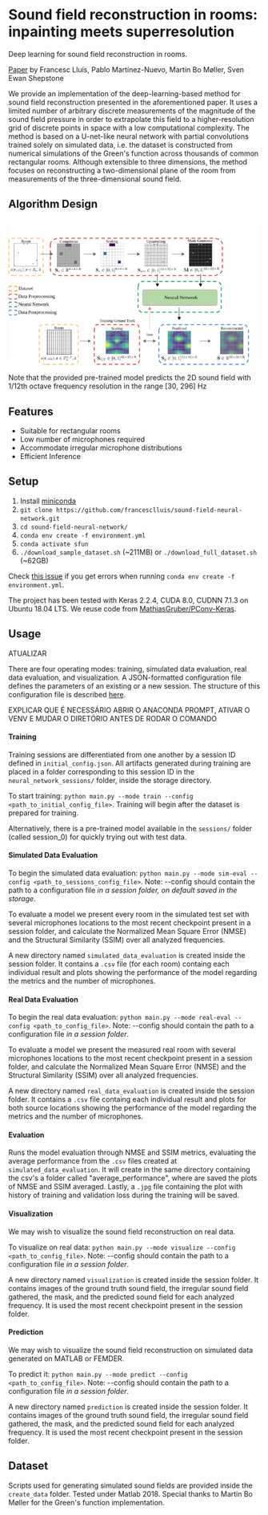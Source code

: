 Sound field reconstruction in rooms: inpainting meets superresolution
====

Deep learning for sound field reconstruction in rooms.

[Paper](https://arxiv.org/abs/2001.11263) by Francesc Lluís, Pablo Martínez-Nuevo, Martin Bo Møller, Sven Ewan Shepstone

We provide an implementation of the deep-learning-based method for sound field reconstruction presented in the aforementioned paper. It uses a limited number of arbitrary discrete measurements of the magnitude of the sound field pressure in order to extrapolate this field to a higher-resolution grid of discrete points in space with a low computational complexity. The method is based on a U-net-like neural network with partial convolutions trained solely on simulated data, i.e. the dataset is constructed from numerical simulations of the Green's function across thousands of common rectangular rooms. Although extensible to three dimensions, the method focuses on reconstructing a two-dimensional plane of the room from measurements of the three-dimensional sound field.


## Algorithm Design

![diagram](img/diagram.png)


Note that the provided pre-trained model predicts the 2D sound field with 1/12th octave frequency resolution in the range [30, 296] Hz


## Features
* Suitable for rectangular rooms
* Low number of microphones required
* Accommodate irregular microphone distributions
* Efficient Inference

## Setup

1. Install [miniconda](https://docs.conda.io/en/latest/miniconda.html)
2. `git clone https://github.com/francesclluis/sound-field-neural-network.git`
3. `cd sound-field-neural-network/`
3. `conda env create -f environment.yml`
4. `conda activate sfun`
5. `./download_sample_dataset.sh` (~211MB)  or `./download_full_dataset.sh` (~62GB)

Check [this issue](https://github.com/francesclluis/sound-field-neural-network/issues/1) if you get errors when running `conda env create -f environment.yml`.

The project has been tested with Keras 2.2.4, CUDA 8.0, CUDNN 7.1.3 on Ubuntu 18.04 LTS. We reuse code from [MathiasGruber/PConv-Keras](https://github.com/MathiasGruber/PConv-Keras).

## Usage

ATUALIZAR

There are four operating modes: training, simulated data evaluation, real data evaluation, and visualization. A JSON-formatted configuration file defines the parameters of an existing or a new session. The structure of this configuration file is described [here](config/config.md).

EXPLICAR QUE É NECESSÁRIO ABRIR O ANACONDA PROMPT, ATIVAR O VENV E MUDAR O DIRETÓRIO ANTES DE RODAR O COMANDO

#### Training

Training sessions are differentiated from one another by a session ID defined in `initial_config.json`. All artifacts generated during training are placed in a folder corresponding to this session ID in the `neural_network_sessions/` folder, inside the storage directory.

To start training: `python main.py --mode train --config <path_to_initial_config_file>`. Training will begin after the dataset is prepared for training.

Alternatively, there is a pre-trained model available in the `sessions/` folder (called session_0) for quickly trying out with test data.

#### Simulated Data Evaluation

To begin the simulated data evaluation: `python main.py --mode sim-eval --config <path_to_sessions_config_file>`. Note: --config should contain the path to a configuration file *in a session folder, on default saved in the storage*.

To evaluate a model we present every room in the simulated test set with several microphones locations to the most recent checkpoint present in a session folder, and calculate the Normalized Mean Square Error (NMSE) and the Structural Similarity (SSIM) over all analyzed frequencies.

A new directory named `simulated_data_evaluation` is created inside the session folder. It contains a `.csv` file (for each room) containg each individual result and plots showing the performance of the model regarding the metrics and the number of microphones. 
#### Real Data Evaluation

To begin the real data evaluation: `python main.py --mode real-eval --config <path_to_config_file>`. Note: --config should contain the path to a configuration file *in a session folder*.

To evaluate a model we present the measured real room with several microphones locations to the most recent checkpoint present in a session folder, and calculate the Normalized Mean Square Error (NMSE) and the Structural Similarity (SSIM) over all analyzed frequencies.

A new directory named `real_data_evaluation` is created inside the session folder. It contains a `.csv` file containg each individual result and plots for both source locations showing the performance of the model regarding the metrics and the number of microphones.

#### Evaluation

Runs the model evaluation through NMSE and SSIM metrics, evaluating the average performance from the `.csv` files created at `simulated_data_evaluation`. It will create in the same directory containing the csv's a folder called "average_performance", where are saved the plots of NMSE and SSIM averaged. Lastly, a `.jpg` file containing the plot with history of training and validation loss during the training will be saved.


#### Visualization

We may wish to visualize the sound field reconstruction on real data.

To visualize on real data: `python main.py --mode visualize --config <path_to_config_file>`. Note: --config should contain the path to a configuration file *in a session folder*.

A new directory named `visualization` is created inside the session folder. It contains images of the ground truth sound field, the irregular sound field gathered, the mask, and the predicted sound field for each analyzed frequency. It is used the most recent checkpoint present in the session folder.

#### Prediction

We may wish to visualize the sound field reconstruction on simulated data generated on MATLAB or FEMDER.

To predict it: `python main.py --mode predict --config <path_to_config_file>`. Note: --config should contain the path to a configuration file *in a session folder*.

A new directory named `prediction` is created inside the session folder. It contains images of the ground truth sound field, the irregular sound field gathered, the mask, and the predicted sound field for each analyzed frequency. It is used the most recent checkpoint present in the session folder.


## Dataset

Scripts used for generating simulated sound fields are provided inside the `create_data` folder. Tested under Matlab 2018. Special thanks to Martin Bo Møller for the Green's function implementation.

